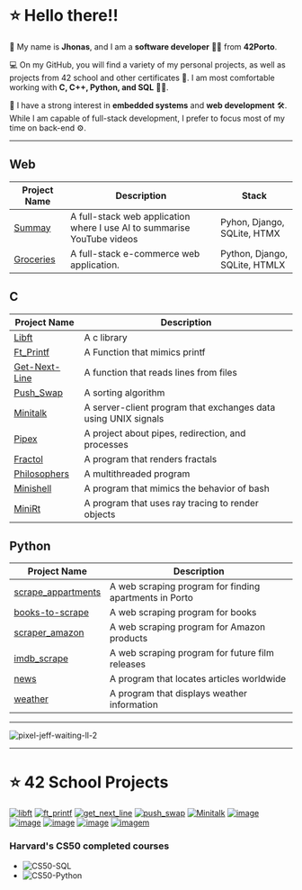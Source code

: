 # ⭐ Hello there!!

👋 My name is **Jhonas**, and I am a **software developer** 👨‍💻 from **42Porto**. 

💻 On my GitHub, you will find a variety of my personal projects, as well as projects from 42 school and other certificates 🏅. I am most comfortable working with **C, C++, Python, and SQL** 🐍💾.

🔧 I have a strong interest in **embedded systems** and **web development** 🛠️. While I am capable of full-stack development, I prefer to focus most of my time on back-end ⚙️.

-----------------------------------

  
## Web

| Project Name | Description | Stack|
|--------|------------|-------------|
| [Summay](https://github.com/Jburlama/summary) | A full-stack web application where I use AI to summarise YouTube videos | Pyhon, Django, SQLite, HTMX |
| [Groceries](https://github.com/Jburlama/groceries) | A full-stack e-commerce web application. | Python, Django, SQLite, HTMLX |





## C

| Project Name | Description |
| ----| --------------|
| [Libft](https://github.com/Jburlama/libft) | A c library |
| [Ft_Printf](https://github.com/Jburlama/ft_printf) | A Function that mimics printf |
| [Get-Next-Line](https://github.com/Jburlama/get-next-line) | A function that reads lines from files |
| [Push_Swap](https://github.com/Jburlama/PUSH_SWAP/tree/master) | A sorting algorithm  |
| [Minitalk](https://github.com/Jburlama/Minitalk) | A server-client program that exchanges data using UNIX signals |
| [Pipex](https://github.com/Jburlama/pipex) | A project about pipes, redirection, and processes |
| [Fractol](https://github.com/Jburlama/fractol) | A program that renders fractals |
| [Philosophers](https://github.com/Jburlama/Philosophers) | A multithreaded program |
| [Minishell](https://github.com/Jburlama/minishell) | A program that mimics the behavior of bash |
| [MiniRt](https://github.com/Jburlama/miniRT) | A program that uses ray tracing to render objects |




## Python

| Project Name | Description |
| ----- | -----------|
| [scrape_appartments](https://github.com/Jburlama/scrape_apartments) | A web scraping program for finding apartments in Porto |
| [books-to-scrape](https://github.com/Jburlama/books-to-scrape) | A web scraping program for books |
| [scraper_amazon](https://github.com/Jburlama/scraper_amazon) | A web scraping program for Amazon products |
| [imdb_scrape](https://github.com/Jburlama/imdb_scraper) | A web scraping program for future film releases |
| [news](https://github.com/Jburlama/news) | A program that locates articles worldwide |
| [weather](https://github.com/Jburlama/weather) | A program that displays weather information |



-----------------------------

![pixel-jeff-waiting-ll-2](https://github.com/user-attachments/assets/b084c1b3-1a0d-4bf2-8d36-01e1487625de)

---------------------------------



# ⭐ 42 School Projects

[![libft](https://github.com/user-attachments/assets/2b732813-6fd0-4853-b026-8838129aa1f4)](https://github.com/Jburlama/libft)
[![ft_printf](https://github.com/user-attachments/assets/23b2f6d2-1d43-4445-b069-82c22be6fa1c)](https://github.com/Jburlama/ft_printf)
[![get_next_line](https://github.com/user-attachments/assets/be0cf426-b4cd-4497-b096-c203b2c0874a)](https://github.com/Jburlama/get-next-line)
[![push_swap](https://github.com/user-attachments/assets/5992da15-2dfa-4e7f-9d55-7f4fb07a98a8)](https://github.com/Jburlama/PUSH_SWAP/tree/master)
[![Minitalk](https://github.com/user-attachments/assets/6c87dcc1-769f-4be8-9e2a-6276c677d905)](https://github.com/Jburlama/Minitalk)
[![image](https://github.com/user-attachments/assets/09ae4331-1e0c-4b65-be0a-d80a7d4889b8)](https://github.com/Jburlama/pipex)
[![image](https://github.com/user-attachments/assets/e9744bc0-3fa9-4ca3-822f-11e91b6aa54f)](https://github.com/Jburlama/fractol)
[![image](https://github.com/user-attachments/assets/a49fddd7-f024-4974-b6ab-535cea08ec67)](https://github.com/Jburlama/Philosophers)
[![image](https://github.com/user-attachments/assets/0302e89c-3109-4402-97ca-6739ca91e525)](https://github.com/Jburlama/minishell)
[![imagem](https://github.com/user-attachments/assets/5afc6ed1-cad3-4a6f-9ef2-50e961d5ec8a)](https://github.com/Jburlama/miniRT) 





### Harvard's CS50 completed courses

- ![CS50-SQL](https://github.com/Jburlama/CS50-SQL)
- ![CS50-Python](https://github.com/Jburlama/CS50-Python)


